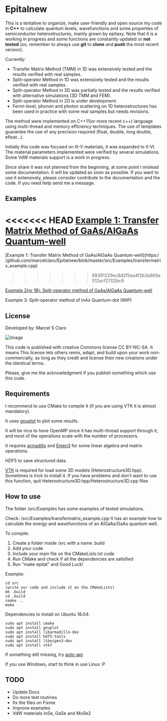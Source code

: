 Epitalnew
=======


This is a tentative to organize, make user-friendly and open source my code in **C++** to calculate quantum levels, wavefunctions and some properties of semiconductor heterostructures, mainly grown by epitaxy. Note that it is a working in progress and some functions are constantly updated or **not tested** (so, remember to always use **git** to **clone** and **push** the most recent version).

Currently:
  * Transfer Matrix Method (TMM) in 1D was extensively tested and the results verified with real samples.
  * Split-operator Method in 1D was extensively tested and the results verified with real samples.
  * Split-operator Method in 3D was partially tested and the results verified with alternative simulations (3D TMM and FEM).
  * Split-operator Method in 2D is under development.
  * Fermi-level, phonon and photon scattering on 1D heterostructures has been used in practice with some real samples but needs revisions.

The method were implemented on C++11(or more recent c++) language using multi-thread and memory efficiency techniques. The use of templates guarantee the use of any precision required (float, double, long double, efloat...).


Initially this code was focused on  III-V materials, it was expanded to II-VI. The material parameters implemented were verified by several simulations.
Some VdW materials support is a work in progress.


Since share it was not planned from the beginning, at some point I mislead some documentation. It will be updated as soon as possible.
If you want to use it extensively, please consider contribute to the documentation and the code. If you need help send me a message.

Examples
-----------

<<<<<<< HEAD
[Example 1: Transfer Matrix Method of GaAs/AlGaAs Quantum-well](https://github.com/marcelclaro/Epitalnew/blob/master/src/Examples/transfermatrix_example.cpp)
=======
[Example 1: Transfer Matrix Method of GaAs/AlGaAs Quantum-well](https:/ /github.com/marcelclaro/Epitalnew/blob/master/src/Examples/transfermatrix_example.cpp)
>>>>>>> 69391229ec8d2f5ea4f2b3a906a512acf2702bc9

[Example 2(or 1B):  Split-operator method of GaAs/AlGaAs Quantum-well](https://github.com/marcelclaro/Epitalnew/blob/master/src/Examples/splitoperator_example.cpp)

Example 3:  Split-operator method of InAs Quantum-dot (WIP)


License
-----------

Developed by: Marcel S Claro

![Image](https://licensebuttons.net/l/by-nc-sa/3.0/88x31.png "license")

This code is published with creative Commons license CC BY-NC-SA. It means This license lets others remix, adapt, and build upon your work non-commercially, as long as they credit and license their new creations under the identical terms.

Please, give me the acknowledgment if you publish something which use this code.


Requirements
-----------

I recommend to use CMake to compile it (if you are using VTK it is almost mandatory).

It uses [gnuplot](http://www.gnuplot.info/) to plot some results.

It will be nice to have OpenMP since it has multi-thread support through it, and most of the operations scale with the number of processors.

It requires [armadillo](http://arma.sourceforge.net/) and [Eigen3](http://eigen.tuxfamily.org/) for some linear algebra and matrix operations.

HDF5 to save structured data.

[VTK](https://vtk.org/) is required for load some 3D models (Heterostructure3D.hpp). Sometimes is trick to install it. If you have problems and don't want to use this function, quit Heterostructure3D.hpp/Heterostructure3D.cpp files

How to use
-----------

The folder /src/Examples has some examples of tested simulations.

Check: /src/Examples/transfermatrix_example.cpp
It has an example how to calculate the energy and wavefunctions of an AlGaAs/GaAs quantum well.

To compile:

1. Create a folder inside /src with a name .build
2. Add your code
3. Include your main file on the CMakeLists.txt code
4. Run CMake and check if all the dependencies are satisfied
5. Run "make epital" and Good Luck!

Example:

```
cd src
(write our code and include it on the CMakeLists)
mk .build
cd .build
cmake ..
make
```


Dependencies to install on Ubuntu 18.04:
```
sudo apt install cmake
sudo apt install gnuplot
sudo apt install libarmadillo-dev
sudo apt install hdf5-tools
sudo apt install libeigen3-dev
sudo apt install vtk7
```
If something still missing, try [auto-apt](http://manpages.ubuntu.com/manpages/trusty/man1/auto-apt.1.html)

If you use Windows, start to think in use Linux :P


TODO
-----------
* Update Docs
* Do more test routines
* fix the files on Fixme
* Improve examples
* VdW materials InSe, GaSe and MoSe2
